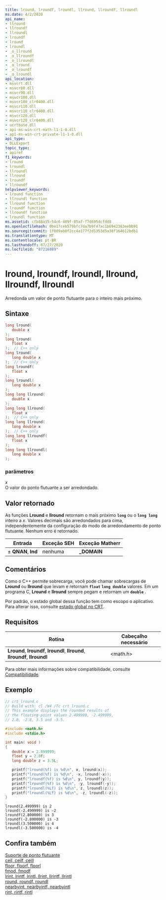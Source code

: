 ```yaml
---
title: lround, lroundf, lroundl, llround, llroundf, llroundl
ms.date: 4/2/2020
api_name:
- llround
- llroundf
- llroundl
- lroundf
- lround
- lroundl
- _o_llround
- _o_llroundf
- _o_llroundl
- _o_lround
- _o_lroundf
- _o_lroundl
api_location:
- msvcrt.dll
- msvcr80.dll
- msvcr90.dll
- msvcr100.dll
- msvcr100_clr0400.dll
- msvcr110.dll
- msvcr110_clr0400.dll
- msvcr120.dll
- msvcr120_clr0400.dll
- ucrtbase.dll
- api-ms-win-crt-math-l1-1-0.dll
- api-ms-win-crt-private-l1-1-0.dll
api_type:
- DLLExport
topic_type:
- apiref
f1_keywords:
- lround
- lroundl
- llroundl
- llround
- lroundf
- llroundf
helpviewer_keywords:
- lround function
- llroundl function
- llround function
- lroundf function
- llroundf function
- lroundl function
ms.assetid: cfb88a35-54c6-469f-85af-f7d695dcfdd8
ms.openlocfilehash: 0be17ceb579bfc7da7b9f47ac1b6942383eebb91
ms.sourcegitcommit: 1f009ab0f2cc4a177f2d1353d5a38f164612bdb1
ms.translationtype: MT
ms.contentlocale: pt-BR
ms.lasthandoff: 07/27/2020
ms.locfileid: "87216889"
---
```

# <a name="lround-lroundf-lroundl-llround-llroundf-llroundl"></a>lround, lroundf, lroundl, llround, llroundf, llroundl

Arredonda um valor de ponto flutuante para o inteiro mais próximo.

## <a name="syntax"></a>Sintaxe

```C
long lround(
   double x
);
long lround(
   float x
);  // C++ only
long lround(
   long double x
);  // C++ only
long lroundf(
   float x
);
long lroundl(
   long double x
);
long long llround(
   double x
);
long long llround(
   float x
);  // C++ only
long long llround(
   long double x
);  // C++ only
long long llroundf(
   float x
);
long long llroundl(
   long double x
);
```

### <a name="parameters"></a>parâmetros

*x*<br/>
O valor do ponto flutuante a ser arredondado.

## <a name="return-value"></a>Valor retornado

As funções **Lround** e **llround** retornam o mais próximo **`long`** ou o **`long long`** inteiro a *x*. Valores decimais são arredondados para cima, independentemente da configuração do modo de arredondamento de ponto flutuante. Nenhum erro é retornado.

|Entrada|Exceção SEH|Exceção Matherr|
|-----------|-------------------|-----------------------|
|± **QNAN**, **Ind**|nenhuma|**_DOMAIN**|

## <a name="remarks"></a>Comentários

Como o C++ permite sobrecarga, você pode chamar sobrecargas de **Lround** ou **llround** que levam e retornam **`float`** **`long double`** valores. Em um programa C, **Lround** e **llround** sempre pegam e retornam um **`double`** .

Por padrão, o estado global dessa função tem como escopo o aplicativo. Para alterar isso, consulte [estado global no CRT](../global-state.md).

## <a name="requirements"></a>Requisitos

|Rotina|Cabeçalho necessário|
|-------------|---------------------|
|**Lround**, **lroundf**, **lroundl**, **llround**, **llroundf**, **llroundl**|\<math.h>|

Para obter mais informações sobre compatibilidade, consulte [Compatibilidade](../../c-runtime-library/compatibility.md).

## <a name="example"></a>Exemplo

```C
// crt_lround.c
// Build with: cl /W4 /Tc crt_lround.c
// This example displays the rounded results of
// the floating-point values 2.499999, -2.499999,
// 2.8, -2.8, 3.5 and -3.5.

#include <math.h>
#include <stdio.h>

int main( void )
{
   double x = 2.499999;
   float y = 2.8f;
   long double z = 3.5L;

   printf("lround(%f) is %d\n", x, lround(x));
   printf("lround(%f) is %d\n", -x, lround(-x));
   printf("lroundf(%f) is %d\n", y, lroundf(y));
   printf("lroundf(%f) is %d\n", -y, lroundf(-y));
   printf("lroundl(%Lf) is %d\n", z, lroundl(z));
   printf("lroundl(%Lf) is %d\n", -z, lroundl(-z));
}
```

```Output
lround(2.499999) is 2
lround(-2.499999) is -2
lroundf(2.800000) is 3
lroundf(-2.800000) is -3
lroundl(3.500000) is 4
lroundl(-3.500000) is -4
```

## <a name="see-also"></a>Confira também

[Suporte de ponto flutuante](../../c-runtime-library/floating-point-support.md)<br/>
[ceil, ceilf, ceill](ceil-ceilf-ceill.md)<br/>
[floor, floorf, floorl](floor-floorf-floorl.md)<br/>
[fmod, fmodf](fmod-fmodf.md)<br/>
[lrint, lrintf, lrintl, llrint, llrintf, llrintl](lrint-lrintf-lrintl-llrint-llrintf-llrintl.md)<br/>
[round, roundf, roundl](round-roundf-roundl.md)<br/>
[nearbyint, nearbyintf, nearbyintl](nearbyint-nearbyintf-nearbyintl1.md)<br/>
[rint, rintf, rintl](rint-rintf-rintl.md)<br/>
